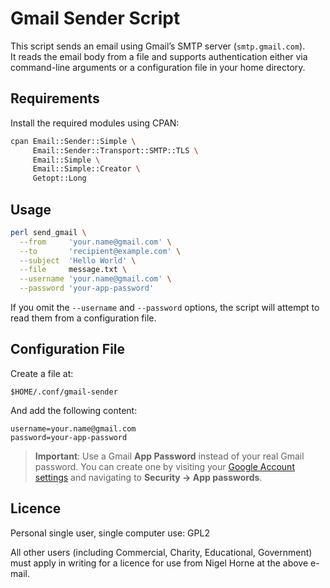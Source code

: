 # Gmail Sender Script

This script sends an email using Gmail’s SMTP server (`smtp.gmail.com`).  
It reads the email body from a file and supports authentication either via command-line arguments or a configuration file in your home directory.

## Requirements

Install the required modules using CPAN:

```sh
cpan Email::Sender::Simple \
     Email::Sender::Transport::SMTP::TLS \
     Email::Simple \
     Email::Simple::Creator \
     Getopt::Long
````

## Usage

```sh
perl send_gmail \
  --from     'your.name@gmail.com' \
  --to       'recipient@example.com' \
  --subject  'Hello World' \
  --file     message.txt \
  --username 'your.name@gmail.com' \
  --password 'your-app-password'
```

If you omit the `--username` and `--password` options, the script will attempt to read them from a configuration file.

## Configuration File

Create a file at:

```
$HOME/.conf/gmail-sender
```

And add the following content:

```
username=your.name@gmail.com
password=your-app-password
```

> **Important**: Use a Gmail **App Password** instead of your real Gmail password.
> You can create one by visiting your [Google Account settings](https://myaccount.google.com/)
> and navigating to **Security → App passwords**.

## Licence

Personal single user, single computer use: GPL2

All other users (including Commercial, Charity, Educational, Government)
  must apply in writing for a licence for use from Nigel Horne at the
  above e-mail.

